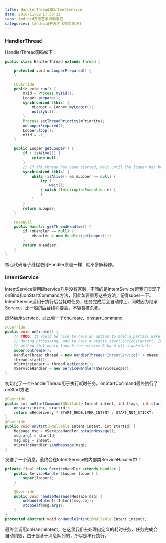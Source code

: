 ```yaml
---
title: HandlerThread和IntentService
date: 2018-11-02 17:38:32
tags: Android开发艺术探索笔记
categories: [Android开发艺术探索笔记]
---
```


### HandlerThread

HandlerThread源码如下：

<!--more-->

```java
public class HandlerThread extends Thread {
    
    protected void onLooperPrepared() {
    }

    @Override
    public void run() {
        mTid = Process.myTid();
        Looper.prepare();
        synchronized (this) {
            mLooper = Looper.myLooper();
            notifyAll();
        }
        Process.setThreadPriority(mPriority);
        onLooperPrepared();
        Looper.loop();
        mTid = -1;
    }
    
    public Looper getLooper() {
        if (!isAlive()) {
            return null;
        }
        // If the thread has been started, wait until the looper has been created.
        synchronized (this) {
            while (isAlive() && mLooper == null) {
                try {
                    wait();
                } catch (InterruptedException e) {
                }
            }
        }
        return mLooper;
    }
    
    @NonNull
    public Handler getThreadHandler() {
        if (mHandler == null) {
            mHandler = new Handler(getLooper());
        }
        return mHandler;
    }
}
```

核心代码与子线程使用Handler原理一样，就不多解释辣。

### IntentService

IntentService使用跟service几乎没有区别，不同的是IntentService帮我们实现了onBind和onStartCommand方法，因此如要重写这些方法，记得super一下。IntentService适用于执行后台耗时任务，任务完成后会自动停止，同时因为继承Service，比一般的后台线程要高，不容易被杀死。

既然继承Service，以此看一下onCreate、onstartCommand

```java
@Override
public void onCreate() {
    // TODO: It would be nice to have an option to hold a partial wakelock
    // during processing, and to have a static startService(Context, Intent)
    // method that would launch the service & hand off a wakelock.
    super.onCreate();
    HandlerThread thread = new HandlerThread("IntentService[" + mName + "]");
    thread.start();
    mServiceLooper = thread.getLooper();
    mServiceHandler = new ServiceHandler(mServiceLooper);
}
```

初始化了一个HandlerThread用于执行耗时任务。onStartCommand最终执行了onStart方法：

```java
@Override
public int onStartCommand(@Nullable Intent intent, int flags, int startId) {
    onStart(intent, startId);
    return mRedelivery ? START_REDELIVER_INTENT : START_NOT_STICKY;
}
@Override
public void onStart(@Nullable Intent intent, int startId) {
    Message msg = mServiceHandler.obtainMessage();
    msg.arg1 = startId;
    msg.obj = intent;
    mServiceHandler.sendMessage(msg);
}
```

发送了一个消息，最终会在IntentService的内部类ServiceHandler中：

```java
private final class ServiceHandler extends Handler {
    public ServiceHandler(Looper looper) {
        super(looper);
    }

    @Override
    public void handleMessage(Message msg) {
        onHandleIntent((Intent)msg.obj);
        stopSelf(msg.arg1);
    }
}
protected abstract void onHandleIntent(@Nullable Intent intent);
```

最终会调用onHandleIntent，在这里我们去处理自定义的耗时任务，任务完成会自动销毁，由于是基于消息队列的，所以是串行执行。